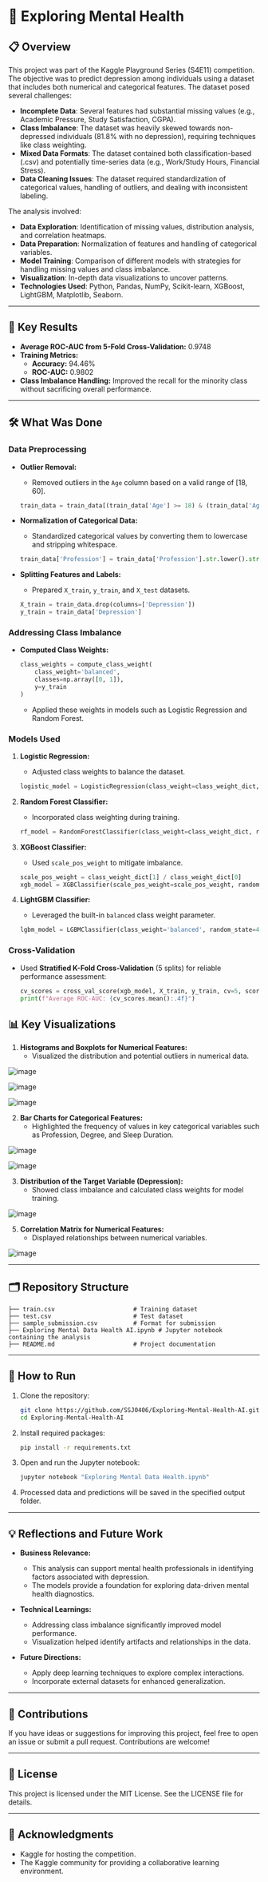 # 🧠 Exploring Mental Health

## 📋 Overview
This project was part of the Kaggle Playground Series (S4E11) competition. The objective was to predict depression among individuals using a dataset that includes both numerical and categorical features. The dataset posed several challenges:

- **Incomplete Data**: Several features had substantial missing values (e.g., Academic Pressure, Study Satisfaction, CGPA).
- **Class Imbalance**: The dataset was heavily skewed towards non-depressed individuals (81.8% with no depression), requiring techniques like class weighting.
- **Mixed Data Formats**: The dataset contained both classification-based (.csv) and potentially time-series data (e.g., Work/Study Hours, Financial Stress).
- **Data Cleaning Issues**: The dataset required standardization of categorical values, handling of outliers, and dealing with inconsistent labeling.

The analysis involved:

- **Data Exploration**: Identification of missing values, distribution analysis, and correlation heatmaps.
- **Data Preparation**: Normalization of features and handling of categorical variables.
- **Model Training**: Comparison of different models with strategies for handling missing values and class imbalance.
- **Visualization**: In-depth data visualizations to uncover patterns.
- **Technologies Used**: Python, Pandas, NumPy, Scikit-learn, XGBoost, LightGBM, Matplotlib, Seaborn.

---

## 🎯 Key Results

- **Average ROC-AUC from 5-Fold Cross-Validation:** 0.9748
- **Training Metrics:**
  - **Accuracy:** 94.46%
  - **ROC-AUC:** 0.9802
- **Class Imbalance Handling:** Improved the recall for the minority class without sacrificing overall performance.

---

## 🛠️ What Was Done

### Data Preprocessing
- **Outlier Removal:**
  - Removed outliers in the `Age` column based on a valid range of [18, 60].
  
  ```python
  train_data = train_data[(train_data['Age'] >= 18) & (train_data['Age'] <= 60)]
  ```

- **Normalization of Categorical Data:**
  - Standardized categorical values by converting them to lowercase and stripping whitespace.

  ```python
  train_data['Profession'] = train_data['Profession'].str.lower().str.strip()
  ```

- **Splitting Features and Labels:**
  - Prepared `X_train`, `y_train`, and `X_test` datasets.

  ```python
  X_train = train_data.drop(columns=['Depression'])
  y_train = train_data['Depression']
  ```

### Addressing Class Imbalance
- **Computed Class Weights:**
  
  ```python
  class_weights = compute_class_weight(
      class_weight='balanced',
      classes=np.array([0, 1]),
      y=y_train
  )
  ```

  - Applied these weights in models such as Logistic Regression and Random Forest.

### Models Used

1. **Logistic Regression:**
   - Adjusted class weights to balance the dataset.

   ```python
   logistic_model = LogisticRegression(class_weight=class_weight_dict, random_state=42)
   ```

2. **Random Forest Classifier:**
   - Incorporated class weighting during training.

   ```python
   rf_model = RandomForestClassifier(class_weight=class_weight_dict, random_state=42)
   ```

3. **XGBoost Classifier:**
   - Used `scale_pos_weight` to mitigate imbalance.

   ```python
   scale_pos_weight = class_weight_dict[1] / class_weight_dict[0]
   xgb_model = XGBClassifier(scale_pos_weight=scale_pos_weight, random_state=42)
   ```

4. **LightGBM Classifier:**
   - Leveraged the built-in `balanced` class weight parameter.

   ```python
   lgbm_model = LGBMClassifier(class_weight='balanced', random_state=42)
   ```

### Cross-Validation
- Used **Stratified K-Fold Cross-Validation** (5 splits) for reliable performance assessment:

  ```python
  cv_scores = cross_val_score(xgb_model, X_train, y_train, cv=5, scoring='roc_auc')
  print(f"Average ROC-AUC: {cv_scores.mean():.4f}")
  ```

## 📊 Key Visualizations

1. **Histograms and Boxplots for Numerical Features:**
   - Visualized the distribution and potential outliers in numerical data.
     
![image](https://github.com/user-attachments/assets/429bb811-fe8a-4d76-9438-4c75b4d046cd)

![image](https://github.com/user-attachments/assets/9108fe3a-ae0a-41f0-ad60-480a6b121aaf)

![image](https://github.com/user-attachments/assets/6a0efd61-7282-47d5-8974-62e2d003b3c9)

  
2. **Bar Charts for Categorical Features:**
   - Highlighted the frequency of values in key categorical variables such as Profession, Degree, and Sleep Duration.

![image](https://github.com/user-attachments/assets/20d9e29d-b923-41b8-8a7e-d479a3fef4ad)

![image](https://github.com/user-attachments/assets/2c7cb3e8-def6-48b0-896b-d6f0068bc345)

    
3. **Distribution of the Target Variable (Depression):**
   - Showed class imbalance and calculated class weights for model training.
     
![image](https://github.com/user-attachments/assets/2c547db2-f8a6-4906-86e6-76d260d242fc)

  
5. **Correlation Matrix for Numerical Features:**
   - Displayed relationships between numerical variables.

![image](https://github.com/user-attachments/assets/5bb6c909-1451-4f52-8c16-6e896e0a72e9)


---

## 🗂️ Repository Structure

```plaintext
├── train.csv                      # Training dataset
├── test.csv                       # Test dataset
├── sample_submission.csv          # Format for submission
├── Exploring Mental Data Health AI.ipynb # Jupyter notebook containing the analysis
├── README.md                      # Project documentation
```

---

## 🚀 How to Run

1. Clone the repository:

   ```bash
   git clone https://github.com/SSJ0406/Exploring-Mental-Health-AI.git
   cd Exploring-Mental-Health-AI
   ```

2. Install required packages:

   ```bash
   pip install -r requirements.txt
   ```

3. Open and run the Jupyter notebook:

   ```bash
   jupyter notebook "Exploring Mental Data Health.ipynb"
   ```

4. Processed data and predictions will be saved in the specified output folder.

---

## 💡 Reflections and Future Work

- **Business Relevance:**
  - This analysis can support mental health professionals in identifying factors associated with depression.
  - The models provide a foundation for exploring data-driven mental health diagnostics.

- **Technical Learnings:**
  - Addressing class imbalance significantly improved model performance.
  - Visualization helped identify artifacts and relationships in the data.

- **Future Directions:**
  - Apply deep learning techniques to explore complex interactions.
  - Incorporate external datasets for enhanced generalization.

---

## 🤝 Contributions

If you have ideas or suggestions for improving this project, feel free to open an issue or submit a pull request. Contributions are welcome!

---

## 📜 License

This project is licensed under the MIT License. See the LICENSE file for details.

---

## 🙏 Acknowledgments

- Kaggle for hosting the competition.
- The Kaggle community for providing a collaborative learning environment.
